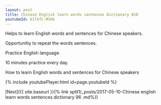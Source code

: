 ```yaml
---
layout: post
title: Chinese English learn words sentences Dictionary 810 
youtubeId: kIlhfC-MlKk
---
```

 
 
Helps to learn English words and sentences for Chinese speakers.

Opportunitiy to repeat the words sentences. 

Practice English language. 
 
10 minutes practice every day. 
 
How to learn English words and sentences for Chinese speakers 
 
{% include youtubePlayer.html id=page.youtubeId %}
 
 
[Next]({{ site.baseurl }}{% link  split1/_posts/2017-05-10-Chinese english learn words sentences dictionary 96 .md%})
 
